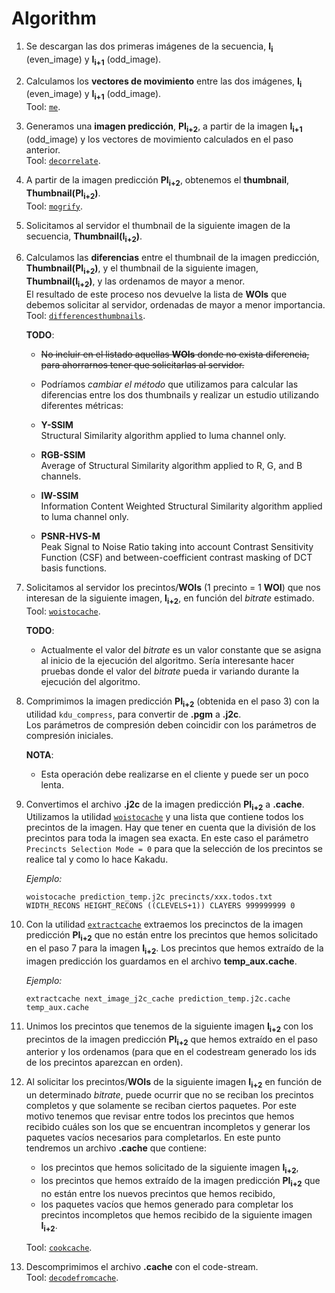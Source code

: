 Algorithm
=========   

1.  Se descargan las dos primeras imágenes de la secuencia, **I<sub>i</sub>**
    (even_image) y **I<sub>i+1</sub>** (odd_image).

2.  Calculamos los **vectores de movimiento** entre las dos imágenes,
    **I<sub>i</sub>** (even_image) y **I<sub>i+1</sub>** (odd_image).  
    Tool: [`me`](development/tools#tool_motion_estimation).

3.  Generamos una **imagen predicción**, **PI<sub>i+2</sub>**, a partir de la imagen **I<sub>i+1</sub>**
    (odd_image) y los vectores de movimiento calculados en el paso anterior.  
    Tool: [`decorrelate`](development/tools#decorrelate). 

4.  A partir de la imagen predicción **PI<sub>i+2</sub>**, obtenemos el **thumbnail**, 
    **Thumbnail(PI<sub>i+2</sub>)**.  
    Tool: [`mogrify`](development/tools#tool_mogrify). 

5.  Solicitamos al servidor el thumbnail de la siguiente imagen de la
    secuencia, **Thumbnail(I<sub>i+2</sub>)**.

6.  Calculamos las **diferencias** entre el thumbnail de la imagen predicción, **Thumbnail(PI<sub>i+2</sub>)**, 
    y el thumbnail de la siguiente imagen, **Thumbnail(I<sub>i+2</sub>)**, y las ordenamos 
    de mayor a menor.  
    El resultado de este proceso nos devuelve la lista de **WOIs** que debemos
    solicitar al servidor, ordenadas de mayor a menor importancia.  
    Tool: [`differencesthumbnails`](development/tools#tool_differencesthumbnails).  

    **TODO**:  
    - <strike>No incluir en el listado aquellas **WOIs** donde no exista diferencia,
    para ahorrarnos tener que solicitarlas al servidor.</strike>  
    - Podríamos *cambiar el método* que utilizamos para calcular las diferencias
    entre los dos thumbnails y realizar un estudio utilizando diferentes métricas:

    - **Y-SSIM**  
        Structural Similarity algorithm applied to luma channel only.
    - **RGB-SSIM**  
        Average of Structural Similarity algorithm applied to R, G, and B channels.
    - **IW-SSIM**  
        Information Content Weighted Structural Similarity algorithm applied to luma 
        channel only.
    - **PSNR-HVS-M**  
        Peak Signal to Noise Ratio taking into account Contrast Sensitivity Function 
        (CSF) and between-coefficient contrast masking of DCT basis functions.

7.  Solicitamos al servidor los precintos/**WOIs** (1 precinto = 1 **WOI**) que nos interesan de la
    siguiente imagen, **I<sub>i+2</sub>**, en función del *bitrate* estimado.  
    Tool: [`woistocache`](development/tools#tool_woistocache).  
    
    **TODO**:  
    - Actualmente el valor del *bitrate* es un valor constante que se asigna al inicio de
    la ejecución del algoritmo. Sería interesante hacer pruebas donde el valor del *bitrate*
    pueda ir variando durante la ejecución del algoritmo.

8.  Comprimimos la imagen predicción **PI<sub>i+2</sub>** (obtenida en el paso 3) con la
    utilidad `kdu_compress`, para convertir de **.pgm** a **.j2c**.  
    Los parámetros de compresión deben coincidir con los parámetros de
    compresión iniciales.  

    **NOTA**:  
    - Esta operación debe realizarse en el cliente y puede ser un poco lenta.

9.  Convertimos el archivo **.j2c** de la imagen predicción **PI<sub>i+2</sub>** a
    **.cache**.  
    Utilizamos la utilidad [`woistocache`](development/tools#tool_woistocache) y una lista que contiene todos
    los precintos de la imagen. Hay que tener en cuenta que la división
    de los precintos para toda la imagen sea exacta. En este caso el
    parámetro `Precincts Selection Mode = 0` para que la selección de
    los precintos se realice tal y como lo hace Kakadu.  

    *Ejemplo:*
    ```
    woistocache prediction_temp.j2c precincts/xxx.todos.txt WIDTH_RECONS HEIGHT_RECONS ((CLEVELS+1)) CLAYERS 999999999 0
    ```

10. Con la utilidad [`extractcache`](development/tools#tool_extractcache) extraemos los precinctos de la imagen 
    predicción **PI<sub>i+2</sub>** que no están entre los precintos que hemos solicitado
    en el paso 7 para la imagen **I<sub>i+2</sub>**. Los precintos que hemos extraído de la imagen
    predicción los guardamos en el archivo **temp_aux.cache**.  
    
    *Ejemplo:*
    ```
    extractcache next_image_j2c_cache prediction_temp.j2c.cache temp_aux.cache
    ```

11. Unimos los precintos que tenemos de la siguiente imagen **I<sub>i+2</sub>** con los precintos
    de la imagen predicción **PI<sub>i+2</sub>** que hemos extraído en el paso anterior y los
    ordenamos (para que en el codestream generado los ids de los precintos aparezcan en orden).

12. Al solicitar los precintos/**WOIs** de la siguiente imagen **I<sub>i+2</sub>** en función
    de un determinado *bitrate*, puede ocurrir que no se reciban los precintos completos
    y que solamente se reciban ciertos paquetes. Por este motivo tenemos que revisar
    entre todos los precintos que hemos recibido cuáles son los que se encuentran 
    incompletos y generar los paquetes vacíos necesarios para completarlos. 
    En este punto tendremos un archivo **.cache** que contiene:
    -  los precintos que hemos solicitado de la siguiente imagen **I<sub>i+2</sub>**,
    -  los precintos que hemos extraído de la imagen predicción **PI<sub>i+2</sub>** que no
       están entre los nuevos precintos que hemos recibido,
    -  los paquetes vacíos que hemos generado para completar los precintos
       incompletos que hemos recibido de la siguiente imagen **I<sub>i+2</sub>**.  
    
    Tool: [`cookcache`](development/tools#tool_cookcache).  

13. Descomprimimos el archivo **.cache** con el code-stream.  
    Tool: [`decodefromcache`](development/tools#tool_decodefromcache).  
